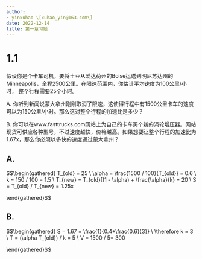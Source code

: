 ```yaml
---
author:
- yinxuhao \[xuhao_yin@163.com\]
date: 2022-12-14
title: 第一章习题
---
```


# 1.1

假设你是个卡车司机，要将土豆从爱达荷州的Boise运送到明尼苏达州的
Minneapolis，全程2500公里。在限速范围内，你估计平均速度为100公里/小时，
整个行程需要25个小时。

A. 你听到新闻说蒙大拿州刚刚取消了限速，这使得行程中有1500公里卡车的速度
可以为150公里/小时。那么这对整个行程的加速比是多少？

B. 你可以在www.fasttrucks.com网站上为自己的卡车买个新的涡轮增压器。网站
现货可供应各种型号，不过速度越快，价格越高。如果想要让整个行程的加速比为
1.67x，那么你必须以多快的速度通过蒙大拿州？

## A.

$$\begin{gathered}
        T_{old} = 25 \\
        \alpha = \frac{1500 / 100}{T_{old}} = 0.6 \\
        k = 150 / 100 = 1.5 \\
        T_{new} = T_{old}[(1 - \alpha) + \frac{\alpha}{k} = 20 \\
        S = T_{old} / T_{new} = 1.25x
    
\end{gathered}$$

## B.

$$\begin{gathered}
        S = 1.67 = \frac{1}{0.4+\frac{0.6}{3}} \\
        \therefore k = 3 \\
        T = (\alpha T_{old}) / k = 5 \\
        V = 1500 / 5= 300
    
\end{gathered}$$
